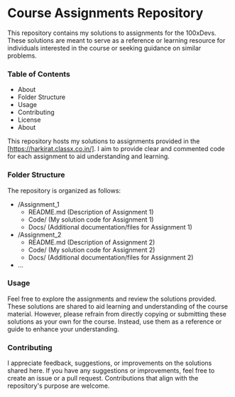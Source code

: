 # Course Assignments Repository
This repository contains my solutions to assignments for the 100xDevs. These solutions are meant to serve as a reference or learning resource for individuals interested in the course or seeking guidance on similar problems.

### Table of Contents

- About
- Folder Structure
- Usage
- Contributing
- License
- About

This repository hosts my solutions to assignments provided in the [https://harkirat.classx.co.in/]. I aim to provide clear and commented code for each assignment to aid understanding and learning.

### Folder Structure
The repository is organized as follows:

- /Assignment_1
    - README.md (Description of Assignment 1)
    - Code/ (My solution code for Assignment 1)
    - Docs/ (Additional documentation/files for Assignment 1)
- /Assignment_2
    - README.md (Description of Assignment 2)
    - Code/ (My solution code for Assignment 2)
    - Docs/ (Additional documentation/files for Assignment 2)
- ...

### Usage
Feel free to explore the assignments and review the solutions provided. These solutions are shared to aid learning and understanding of the course material. However, please refrain from directly copying or submitting these solutions as your own for the course. Instead, use them as a reference or guide to enhance your understanding.

### Contributing
I appreciate feedback, suggestions, or improvements on the solutions shared here. If you have any suggestions or improvements, feel free to create an issue or a pull request. Contributions that align with the repository's purpose are welcome.
